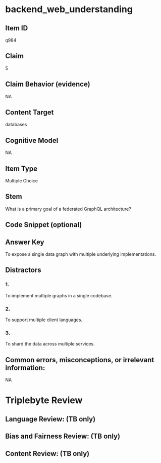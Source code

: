 # backend_web_understanding

## Item ID
q984

## Claim
5

## Claim Behavior (evidence)
NA

## Content Target
databases

## Cognitive Model
NA

## Item Type
Multiple Choice

## Stem
What is a primary goal of a federated GraphQL architecture?

## Code Snippet (optional)


## Answer Key
To expose a single data graph with multiple underlying implementations.

## Distractors

### 1.
To implement multiple graphs in a single codebase.

### 2.
To support multiple client languages.

### 3.
To shard the data across multiple services.

## Common errors, misconceptions, or irrelevant information:
NA

# Triplebyte Review


## Language Review: (TB only)


## Bias and Fairness Review: (TB only)


## Content Review: (TB only)

